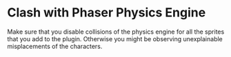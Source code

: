 # Clash with Phaser Physics Engine

Make sure that you disable collisions of the physics engine for all the sprites that you add to the plugin. Otherwise you might be observing unexplainable misplacements of the characters.

